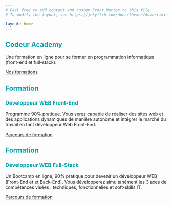 ```yaml
---
# Feel free to add content and custom Front Matter to this file.
# To modify the layout, see https://jekyllrb.com/docs/themes/#overriding-theme-defaults

layout: home
---
```


<section id="slider" class="slider-element slider-parallax swiper_wrapper min-vh-60 min-vh-md-100 include-header">
    <div class="slider-inner">
        <div class="swiper-container swiper-parent">
            <div class="swiper-wrapper">
                <div class="swiper-slide">
                    <div class="container">
                        <div class="slider-caption  ">
                            <h2 data-animate="fadeInUp" style="color:#00a3ad">Codeur Academy  </h2>
                            <p class="d-none d-sm-block" data-animate="fadeInUp" data-delay="200">
                                Une formation en ligne pour se former en programmation informatique (front-end et full-stack).
                            </p>
                            <p  data-animate="fadeInUp" data-delay="200">
                                <a href="/formations" class="button button-3d  ">Nos formations</a>
                            </p>
                        </div>
                    </div>
                    <div class="swiper-slide-bg" style="background-image: url('/Content/CodeurAcademy/images/slider/slide1.jpg');"></div>
                </div>
                <div class="swiper-slide">
                    <div class="container">
                        <div class="slider-caption">
                            <h2 data-animate="fadeInUp" style="color: #00a3ad">Formation</h2>
                            <h3 data-animate="fadeInUp" data-delay="150" style="color: #00a3ad">Développeur WEB Front-End</h3>
                            <p class="d-none d-sm-block" data-animate="fadeInUp" data-delay="200">
                                Programme 90% pratique. Vous serez capable de réaliser des sites web et des applications dynamiques de manière autonome
                                et intégrer le marché du travail en tant développeur Web Front-End.
                            </p>
                            <p data-animate="fadeInUp" data-delay="200">
                                <a href="/formation-front-end" class="button  button-3d">Parcours de formation</a>
                            </p>
                        </div>
                    </div>
                    <div class="swiper-slide-bg" style="background-image: url('/Content/CodeurAcademy/images/slider/slide-frontend.jpg'); background-position: center top; "></div>
                </div>
                <div class="swiper-slide">
                    <div class="container">
                        <div class="slider-caption">
                            <h2 data-animate="fadeInUp" style="color: #00a3ad">Formation</h2>
                            <h3 data-animate="fadeInUp" data-delay="150" style="color: #00a3ad">Développeur WEB Full-Stack</h3>
                            <p class="d-none d-sm-block" data-animate="fadeInUp" data-delay="200">
                                Un Bootcamp en ligne, 90% pratique pour devenir un développeur WEB (Front-End et
                                et Back-End). Vous développerez simultanément les 3 axes de compétences visées :
                                techniques, fonctionnelles et soft-skills IT.
                            </p>
                            <p data-animate="fadeInUp" data-delay="200">
                                <a href="/formation-full-stack" class="button  button-3d">Parcours de formation</a>
                            </p>
                        </div>
                    </div>
                    <div class="swiper-slide-bg" style="        background-image: url('/Content/CodeurAcademy/images/slider/slide-frontend.jpg');
        background-position: center top;
"></div>
                </div>
            </div>
            <div class="slider-arrow-left"><i class="icon-angle-left"></i></div>
            <div class="slider-arrow-right"><i class="icon-angle-right"></i></div>
        </div>
        <a href="#" data-scrollto="#content" data-offset="100" class="one-page-arrow dark"><i class="icon-angle-down infinite animated fadeInDown"></i></a>
    </div>
</section>